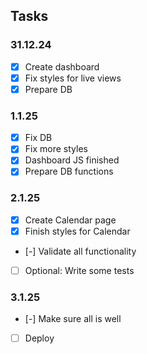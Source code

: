 ## Tasks

### 31.12.24
- [x] Create dashboard
- [x] Fix styles for live views
- [x] Prepare DB

### 1.1.25
- [x] Fix DB
- [x] Fix more styles
- [x] Dashboard JS finished
- [x] Prepare DB functions

### 2.1.25
- [x] Create Calendar page
- [x] Finish styles for Calendar
- [-] Validate all functionality
- [ ] Optional: Write some tests

### 3.1.25
- [-] Make sure all is well
- [ ] Deploy
